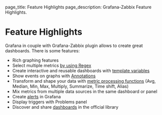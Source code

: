 page_title: Feature Highlights
page_description: Grafana-Zabbix Feature Highlights.

# Feature Highlights

Grafana in couple with Grafana-Zabbix plugin allows to create great dashboards. There is some
features:

- Rich graphing features
- Select multiple metrics [by using Regex](../guides/gettingstarted/#multiple-items-on-one-graph)
- Create interactive and reusable dashboards with [template variables](../guides/templating/)
- Show events on graphs with [Annotations](http://docs.grafana.org/reference/annotations/)
- Transform and shape your data with [metric processing functions](../reference/functions/) (Avg, Median, Min, Max, Multiply, Summarize, Time shift, Alias)
- Mix metrics from multiple data sources in the same dashboard or panel
- Create [alerts](../reference/alerting/) in Grafana
- Display triggers with Problems panel
- Discover and share [dashboards](https://grafana.com/dashboards) in the official library
